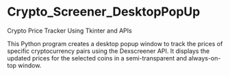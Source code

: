 # Crypto_Screener_DesktopPopUp

Crypto Price Tracker Using Tkinter and APIs

This Python program creates a desktop popup window to track the prices of specific cryptocurrency pairs using the Dexscreener API.
It displays the updated prices for the selected coins in a semi-transparent and always-on-top window.
